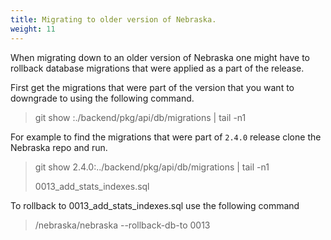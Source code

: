```yaml
---
title: Migrating to older version of Nebraska.
weight: 11
---
```

 

When migrating down to an older version of Nebraska one might have to rollback database migrations that were applied as a part of the release. 

First get the migrations that were part of the version that you want to downgrade to using the following command. 

> git show <NEBRASKA-VERSION>:./backend/pkg/api/db/migrations | tail -n1

For example to find the migrations that were part of `2.4.0` release clone the Nebraska repo and run.

> git show 2.4.0:../backend/pkg/api/db/migrations | tail -n1
>
> 0013_add_stats_indexes.sql

To rollback to 0013_add_stats_indexes.sql use the following command

> /nebraska/nebraska --rollback-db-to 0013
